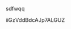 sdfwqq













































































iiGzVddBdcAJp7ALGUZ
